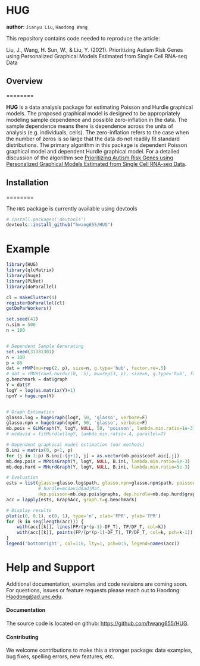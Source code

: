 # HUG

**author**: `Jianyu Liu`, `Haodong Wang`

This repository contains code needed to reproduce the article:

Liu, J., Wang, H. Sun, W., & Liu, Y. (2021). Prioritizing Autism Risk Genes using Personalized Graphical Models Estimated from Single Cell RNA-seq Data

## Overview
========

**HUG** is a data analysis package for estimating Poisson and Hurdle graphical models. The proposed graphical model is designed to be appropriately modeling sample dependence and possible zero-inflation in the data. The sample dependence means there is dependence across the units of analysis (e.g. individuals, cells). The zero-inflation refers to the case when the number of zeros is so large that the data do not readily fit standard distributions. The primary algorithm in this package is dependent Poisson graphical model and dependent Hurdle graphical model. For a detailed discussion of the algorithm see [Prioritizing Autism Risk Genes using Personalized Graphical Models Estimated from Single Cell RNA-seq Data](https://arxiv.org/).

## Installation
========

The `HUG` package is currently available using devtools

``` r
# install.packages('devtools')
devtools::install_github("hwang655/HUG")
```

Example
=======

``` r
library(HUG)
library(qlcMatrix)
library(huge)
library(PLNet)
library(doParallel)

cl = makeCluster(4)
registerDoParallel(cl)
getDoParWorkers()

set.seed(41)
n.sim = 500
n = 100


# Dependent Sample Generating
set.seed(31381301)
n = 100
p = 80
dat = rMVP(mu=rep(2, p), size=n, g.type='hub', factor.re=.5)                        # HPLN setting
# dat = rMVH(coef.hurd=c(0, .5), mu=rep(3, p), size=n, g.type='hub', factor.re=.5)  # HHLN setting
g.benchmark = dat$graph
Y = dat$Y
logY = log(as.matrix(Y)+1)
npnY = huge.npn(Y)


# Graph Estimation
glasso.log = hugeGraph(logY, 50, 'glasso', verbose=F)
glasso.npn = hugeGraph(npnY, 50, 'glasso', verbose=F)
mb.pois = GLMGraph(Y, logY, NULL, 50, 'poisson', lambda.min.ratio=1e-3)
# mcdavid = fitHurdle(logY, lambda.min.ratio=.4, parallel=T)

# Dependent graphical model estimation (our methods)
B.ini = matrix(0, p+1, p)
for (j in 1:p) B.ini[-(j+1), j] = as.vector(mb.pois$coef.aic[,j])
mb.dep.pois = MPoisGraph(Y, logY, NULL, B.ini, lambda.min.ratio=5e-3)
mb.dep.hurd = MHurdGraph(Y, logY, NULL, B.ini, lambda.min.ratio=5e-3)

# Evaluation
ests = list(glasso=glasso.log$path, glasso.npn=glasso.npn$path, poisson=mb.pois$graphs,  
            # hurdle=mcdavid$adjMat,
            dep.poisson=mb.dep.pois$graphs, dep.hurdle=mb.dep.hurd$graphs)
acc = lapply(ests, GraphAcc, graph.t=g.benchmark)

# Display results
plot(c(0, 0.1), c(0, 1), type='n', xlab='FPR', ylab='TPR')
for (k in seq(length(acc))) {
    with(acc[[k]], lines(FP/(p*(p-1)-DF_T), TP/DF_T, col=k))
    with(acc[[k]], points(FP/(p*(p-1)-DF_T), TP/DF_T, col=k, pch=k-1))
}
legend('bottomright', col=1:6, lty=1, pch=0:5, legend=names(acc))

```

# Help and Support

Additional documentation, examples and code revisions are coming soon.
For questions, issues or feature requests please reach out to Haodong: <Haodong@ad.unc.edu>.

#### Documentation

The source code is located on github: <https://github.com/hwang655/HUG>. 

#### Contributing

We welcome contributions to make this a stronger package: data examples,
bug fixes, spelling errors, new features, etc. 
